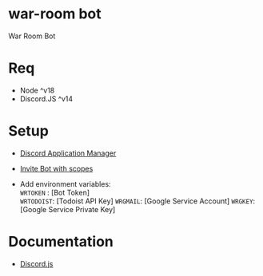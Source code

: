 # war-room bot

War Room Bot

# Req

- Node ^v18
- Discord.JS ^v14

# Setup

- [Discord Application Manager](https://discord.com/developers/applications)

- [Invite Bot with scopes](https://discord.com/oauth2/authorize?client_id=896860363541348413&permissions=2147806208&scope=bot%20applications.commands)

- Add environment variables:  
  `WRTOKEN` : [Bot Token]  
  `WRTODOIST`: [Todoist API Key]
  `WRGMAIL`: [Google Service Account]
  `WRGKEY`: [Google Service Private Key]

# Documentation

- [Discord.js](https://discord.js.org/#/docs/main/stable/general/welcome)
